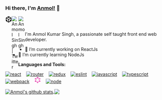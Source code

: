 ### Hi there, I'm [Anmol!](https://www.linkedin.com/in/anmolsukki/) 👋

<!-- CodeSandbox -->
<a href="https://codesandbox.io/u/anmolsukki">
  <img align="left" alt="Anmol Singh | CodeSandbox" width="20px" src="https://raw.githubusercontent.com/anuraghazra/anuraghazra/master/assets/codesandbox.svg" />
</a>

<!-- Twitter -->
<a href="https://twitter.com/anmolsukki">
  <img align="left" alt="Anmol Singh | Twitter" width="21px" src="https://raw.githubusercontent.com/anuraghazra/anuraghazra/master/assets/twitter.svg" />
</a>

<!-- Discord -->
<a href="https://discord.gg/zMkSphwHjE">
  <img align="left" alt="Anmol Singh" width="21px" src="https://raw.githubusercontent.com/anuraghazra/anuraghazra/master/assets/discord-round.svg" />
</a>

<br />
<br />

I'm Anmol Kumar Singh, a passionate self taught front end web developer.
- 🔭 I’m currently working on ReactJs
- 🌱 I’m currently learning NodeJs

**Languages and Tools:** 

[![react](https://aleen42.github.io/badges/src/react.svg)](https://reactjs.org/)&nbsp;&nbsp;&nbsp;
[![router](https://aleen42.github.io/badges/src/router.svg)](https://reacttraining.com/react-router/)&nbsp;&nbsp;&nbsp;
[![redux](https://aleen42.github.io/badges/src/redux.svg)](https://redux.js.org/)&nbsp;&nbsp;&nbsp;
[![eslint](https://aleen42.github.io/badges/src/eslint.svg)](https://eslint.org/)&nbsp;&nbsp;&nbsp;
[![javascript](https://aleen42.github.io/badges/src/javascript.svg)](https://developer.mozilla.org/bm/docs/Web/JavaScript)&nbsp;&nbsp;&nbsp;
[![typescript](https://aleen42.github.io/badges/src/typescript.svg)](https://www.typescriptlang.org/docs/home.html)&nbsp;&nbsp;&nbsp;
[![webpack](https://aleen42.github.io/badges/src/webpack.svg)](https://webpack.js.org/)&nbsp;&nbsp;&nbsp;
<code><img height="20" src="https://raw.githubusercontent.com/github/explore/5c058a388828bb5fde0bcafd4bc867b5bb3f26f3/topics/graphql/graphql.png"></code>&nbsp;&nbsp;&nbsp;
[![node](https://aleen42.github.io/badges/src/node.svg)](https://nodejs.org/en/)

<!-- Github Stats -->
<a href="https://github.com/anmolsukki?tab=repositories">
  <img align="center" src="https://github-readme-stats.vercel.app/api?username=anmolsukki&show_icons=true&include_all_commits=true&theme=material-palenight" alt="Anmol's github stats" />
</a>

<!-- Github Stats -->
<a href="https://github.com/anmolsukki?tab=repositories">
  <img align="center" src="https://github-readme-stats.vercel.app/api/top-langs/?username=anmolsukki&layout=compact&theme=material-palenight" />
</a>

<!--
Comments goes here
- 💬 Ask me about ...
- 📫 How to reach me: ...
- 👯 I’m looking to collaborate on ...
- 🤔 I’m looking for help with ...
- 😄 Pronouns: ...
- ⚡ Fun fact: ...
-->

<!-- Top Repository
<a href="https://github.com/anmolsukki/anmolsukki">
  <img align="center" src="https://github-readme-stats.vercel.app/api/pin/?username=anmolsukki&repo=anmolsukki&theme=material-palenight" />
</a> 
-->
